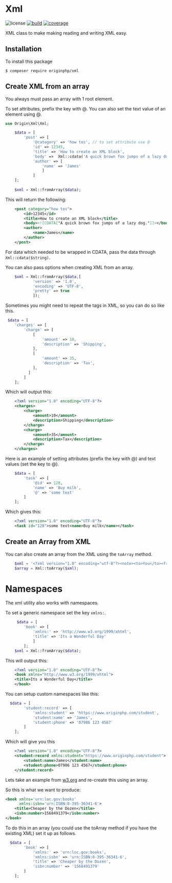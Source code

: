 # Xml

![license](https://img.shields.io/badge/license-MIT-brightGreen.svg)
[![build](https://travis-ci.org/originphp/xml.svg?branch=master)](https://travis-ci.org/originphp/xml)
[![coverage](https://coveralls.io/repos/github/originphp/xml/badge.svg?branch=master)](https://coveralls.io/github/originphp/xml?branch=master)

XML class to make making reading and writing XML easy.

## Installation

To install this package

```linux
$ composer require originphp/xml
```

## Create XML from an array

You always must pass an array with 1 root element.

To set attributes, prefix the key with @. You can also set the text value of an element using @.

```php
use Origin\Xml\Xml;

    $data = [
        'post' => [
            '@category' => 'how tos', // to set attribute use @
            'id' => 12345,
            'title' => 'How to create an XML block',
            'body' =>  Xml::cdata('A quick brown fox jumps of a lazy dog.'),
            'author' => [
                'name' => 'James'
                ]
            ]
    ];
        
    $xml = Xml::fromArray($data);
```

This will return the following:

```xml
    <post category="how tos">
        <id>12345</id>
        <title>How to create an XML block</title>
        <body><![CDATA["A quick brown fox jumps of a lazy dog."]]></body>
        <author>
            <name>James</name>
        </author>
    </post>
```

For data which needed to be wrapped in CDATA, pass the data through `Xml::cdata($string)`.

You can also pass options when creating XML from an array.

```php
    $xml = Xml::fromArray($data,[
            'version' => '1.0',
            'encoding' => 'UTF-8',
            'pretty' => true
            ]);
```    

Sometimes you might need to repeat the tags in XML, so you can do so like this.

```php
 $data = [
    'charges' => [
        'charge' => [
            [
                'amount' => 10,
                'description' => 'Shipping',
            ],
            [
                'amount' => 35,
                'description' => 'Tax',
            ],
          ]
        ]
    ];
```

Which will output this:

```xml
    <?xml version="1.0" encoding="UTF-8"?>
    <charges>
        <charge>
            <amount>10</amount>
            <description>Shipping</description>
        </charge>
        <charge>
            <amount>35</amount>
            <description>Tax</description>
        </charge>
    </charges>
```

Here is an example of setting attributes (prefix the key with @) and text values (set the key to @).

```php
    $data = [
        'task' => [
            '@id' => 128,
            'name' => 'Buy milk',
            '@' => 'some text'
        ]
    ];
```
Which gives this:

```xml
    <?xml version="1.0" encoding="UTF-8"?>
    <task id="128">some text<name>Buy milk</name></task>
```

## Create an Array from XML

You can also create an array from the XML using the `toArray` method.

```php
    $xml = '<?xml version="1.0" encoding="utf-8"?><note><to>You</to><from>Me</from><heading>Reminder</heading>  <description>Buy milk</description></note>';
    $array = Xml::toArray($xml);
```

# Namespaces

The xml utility also works with namespaces.

To set a generic namespace set the key `xmlns:`.

```php
     $data = [
        'book' => [
            'xmlns:' => 'http://www.w3.org/1999/xhtml',
            'title' => 'Its a Wonderful Day'
            ]
        ];
    $xml = Xml::fromArray($data);
```
This will output this:

```xml
    <?xml version="1.0" encoding="UTF-8"?>
    <book xmlns="http://www.w3.org/1999/xhtml">
    <title>Its a Wonderful Day</title>
    </book>
```

You can setup custom namespaces like this:


```php
  $data = [
        'student:record' => [
            'xmlns:student' => 'https://www.originphp.com/student',
            'student:name' => 'James',
            'student:phone' => '07986 123 4567'
        ]
    ];
```

Which will give you this

```xml
    <?xml version="1.0" encoding="UTF-8"?>
    <student:record xmlns:student="https://www.originphp.com/student">
        <student:name>James</student:name>
        <student:phone>07986 123 4567</student:phone>
    </student:record>
```

Lets take an example from [w3.org](https://www.w3.org/TR/xml-names/) and re-create this using an
array.

So this is what we want to produce:

```xml
<book xmlns='urn:loc.gov:books'
      xmlns:isbn='urn:ISBN:0-395-36341-6'>
    <title>Cheaper by the Dozen</title>
    <isbn:number>1568491379</isbn:number>
</book>
```

To do this in an array (you could use the toArray method if you have the existing XML) set it up as
follows.

```php
  $data = [
        'book' => [
            'xmlns:' => 'urn:loc.gov:books',
            'xmlns:isbn' => 'urn:ISBN:0-395-36341-6',
            'title' => 'Cheaper by the Dozen',
            'isbn:number' => '1568491379' 
        ]
    ];
```